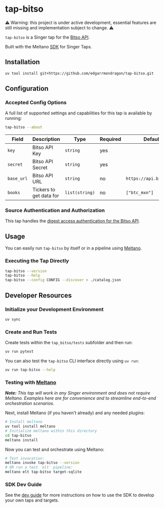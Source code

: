 # tap-bitso

⚠️ Warning: this project is under active development, essential features are still missing and implementation subject to change. ⚠️

`tap-bitso` is a Singer tap for the [Bitso API](https://bitso.com/api_info).

Built with the Meltano [SDK](https://gitlab.com/meltano/sdk) for Singer Taps.

## Installation

```bash
uv tool install git+https://github.com/edgarrmondragon/tap-bitso.git
```

## Configuration

### Accepted Config Options

A full list of supported settings and capabilities for this
tap is available by running:

```bash
tap-bitso --about
```

| Field      | Description             | Type           | Required | Default                 |
|------------|-------------------------|----------------|----------|-------------------------|
| `key`      | Bitso API Key           | `string`       | yes      |                         |
| `secret`   | Bitso API Secret        | `string`       | yes      |                         |
| `base_url` | Bitso API URL           | `string`       | no       | `https://api.bitso.com` |
| `books`    | Tickers to get data for | `list(string)` | no       | `["btc_mxn"]`           |

### Source Authentication and Authorization

This tap handles the [digest access authentication for the Bitso API](https://docs.bitso.com/bitso-api/docs/authentication).

## Usage

You can easily run `tap-bitso` by itself or in a pipeline using [Meltano](www.meltano.com).

### Executing the Tap Directly

```bash
tap-bitso --version
tap-bitso --help
tap-bitso --config CONFIG --discover > ./catalog.json
```

## Developer Resources

### Initialize your Development Environment

```bash
uv sync
```


### Create and Run Tests

Create tests within the `tap_bitso/tests` subfolder and
  then run:

```bash
uv run pytest
```

You can also test the `tap-bitso` CLI interface directly using `uv run`:

```bash
uv run tap-bitso --help
```


### Testing with [Meltano](https://www.meltano.com)

_**Note:** This tap will work in any Singer environment and does not require Meltano.
Examples here are for convenience and to streamline end-to-end orchestration scenarios._

Next, install Meltano (if you haven't already) and any needed plugins:

```bash
# Install meltano
uv tool install meltano
# Initialize meltano within this directory
cd tap-bitso
meltano install
```

Now you can test and orchestrate using Meltano:

```bash
# Test invocation:
meltano invoke tap-bitso --version
# OR run a test `elt` pipeline:
meltano elt tap-bitso target-sqlite
```

### SDK Dev Guide

See the [dev guide](https://sdk.meltano.com/en/latest/dev_guide.html) for more instructions on how to use the SDK to
develop your own taps and targets.
